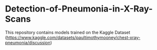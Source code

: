 # Detection-of-Pneumonia-in-X-Ray-Scans
This repository contains models trained on the Kaggle Dataset 
(https://www.kaggle.com/datasets/paultimothymooney/chest-xray-pneumonia/discussion)
